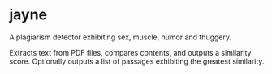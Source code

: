 # jayne

A plagiarism detector exhibiting sex, muscle, humor and thuggery.

Extracts text from PDF files, compares contents, and outputs a similarity score. Optionally outputs a list of passages exhibiting the greatest similarity.
